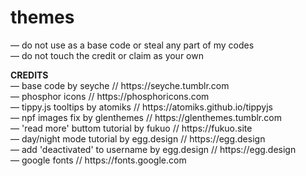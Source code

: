 # themes
<p>— do not use as a base code or steal any part of my codes
<br>
  — do not touch the credit or claim as your own</p>
<p><b>CREDITS</b>
<br>
  — base code by seyche // https://seyche.tumblr.com
<br>
  — phosphor icons // https://phosphoricons.com
<br>
  — tippy.js tooltips by atomiks // https://atomiks.github.io/tippyjs
<br>
  — npf images fix by glenthemes // https://glenthemes.tumblr.com
<br>
  — 'read more' buttom tutorial by fukuo // https://fukuo.site
<br>
  — day/night mode tutorial by egg.design // https://egg.design
<br>
  — add 'deactivated' to username by egg.design // https://egg.design
<br>
  — google fonts // https://fonts.google.com</p>

